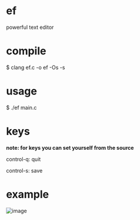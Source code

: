# ef
powerful text editor

# compile
$ clang ef.c -o ef -Os -s

# usage
$ ./ef main.c

# keys
**note: for keys you can set yourself from the source**

control-q: quit

control-s: save

# example
![image](https://github.com/user-attachments/assets/32fabbcd-a4ed-4920-9711-317f9076235b)
